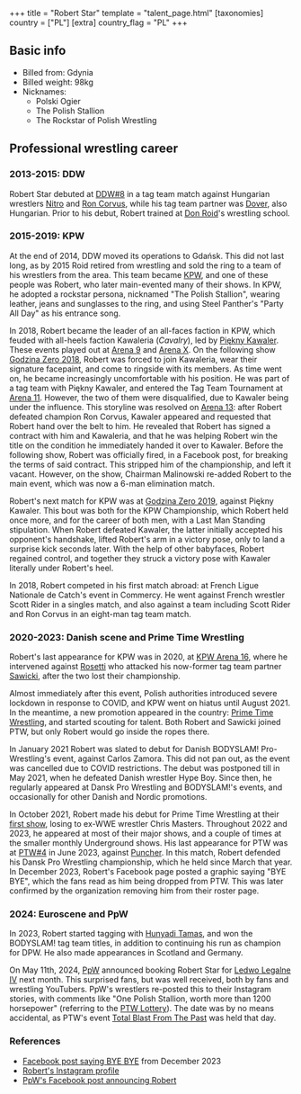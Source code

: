 +++
title = "Robert Star"
template = "talent_page.html"
[taxonomies]
country = ["PL"]
[extra]
country_flag = "PL"
+++

## Basic info

* Billed from: Gdynia
* Billed weight: 98kg
* Nicknames:
  - Polski Ogier
  - The Polish Stallion
  - The Rockstar of Polish Wrestling

## Professional wrestling career

### 2013-2015: DDW

Robert Star debuted at [DDW#8](@/e/ddw/2013-08-17-ddw-8.md) in a tag team match against Hungarian wrestlers [Nitro](@/w/nitro.md) and [Ron Corvus](@/w/ron-corvus.md), while his tag team partner was [Dover](@/w/dover.md), also Hungarian. Prior to his debut, Robert trained at [Don Roid](@/w/don-roid.md)'s wrestling school.

### 2015-2019: KPW

At the end of 2014, DDW moved its operations to Gdańsk. This did not last long, as by 2015 Roid retired from wrestling and sold the ring to a team of his wrestlers from the area. This team became [KPW](@/o/kpw.md), and one of these people was Robert, who later main-evented many of their shows. In KPW, he adopted a rockstar persona, nicknamed "The Polish Stallion", wearing leather, jeans and sunglasses to the ring, and using Steel Panther's "Party All Day" as his entrance song.

In 2018, Robert became the leader of an all-faces faction in KPW, which feuded with all-heels faction Kawaleria (_Cavalry_), led by [Piękny Kawaler](@/w/piekny-kawaler.md).
These events played out at [Arena 9](@/e/kpw/2018-03-10-kpw-arena-9-na-krawedzi.md) and [Arena X](@/e/kpw/2018-05-26-kpw-arena-x-kawaleria-vs-sojusz.md).
On the following show [Godzina Zero 2018](@/e/kpw/2018-08-11-kpw-godzina-zero-2018.md), Robert was forced to join Kawaleria, wear their signature facepaint, and come to ringside with its members. As time went on, he became increasingly uncomfortable with his position.
He was part of a tag team with Piękny Kawaler, and entered the Tag Team Tournament at [Arena 11](@/e/kpw/2018-11-03-kpw-arena-11-podwojne-zagrozenie.md). However, the two of them were disqualified, due to Kawaler being under the influence.
This storyline was resolved on [Arena 13](@/e/kpw/2019-04-05-kpw-arena-13-capo-di-tutti-capi.md): after Robert defeated champion Ron Corvus, Kawaler appeared and requested that Robert hand over the belt to him. He revealed that Robert has signed a contract with him and Kawaleria, and that he was helping Robert win the title on the condition he immediately handed it over to Kawaler.
Before the following show, Robert was officially fired, in a Facebook post, for breaking the terms of said contract. This stripped him of the championship, and left it vacant. However, on the show, Chairman Malinowski re-added Robert to the main event, which was now a 6-man elimination match.

Robert's next match for KPW was at [Godzina Zero 2019](@/e/kpw/2019-08-17-kpw-godzina-zero-2019.md), against Piękny Kawaler. This bout was both for the KPW Championship, which Robert held once more, and for the career of both men, with a Last Man Standing stipulation. When Robert defeated Kawaler, the latter initially accepted his opponent's handshake, lifted Robert's arm in a victory pose, only to land a surprise kick seconds later. With the help of other babyfaces, Robert regained control, and together they struck a victory pose with Kawaler literally under Robert's heel.

In 2018, Robert competed in his first match abroad: at French Ligue Nationale de Catch's event in Commercy. He went against French wrestler Scott Rider in a singles match, and also against a team including Scott Rider and Ron Corvus in an eight-man tag team match.

### 2020-2023: Danish scene and Prime Time Wrestling

Robert's last appearance for KPW was in 2020, at [KPW Arena 16](@/e/kpw/2020-02-01-kpw-arena-16-polowanie.md), where he intervened against [Rosetti](@/w/rosetti.md) who attacked his now-former tag team partner [Sawicki](@/w/sawicki.md), after the two lost their championship.

Almost immediately after this event, Polish authorities introduced severe lockdown in response to COVID, and KPW went on hiatus until August 2021. In the meantime, a new promotion appeared in the country: [Prime Time Wrestling](@/o/ptw.md), and started scouting for talent. Both Robert and Sawicki joined PTW, but only Robert would go inside the ropes there.

In January 2021 Robert was slated to debut for Danish BODYSLAM! Pro-Wrestling's event, against Carlos Zamora. This did not pan out, as the event was cancelled due to COVID restrictions. The debut was postponed till in May 2021, when he defeated Danish wrestler Hype Boy. Since then, he regularly appeared at Dansk Pro Wrestling and BODYSLAM!'s events, and occasionally for other Danish and Nordic promotions.

In October 2021, Robert made his debut for Prime Time Wrestling at their [first show](@/e/ptw/2021-10-09-ptw-1-revolucja.md), losing to ex-WWE wrestler Chris Masters. Throughout 2022 and 2023, he appeared at most of their major shows, and a couple of times at the smaller monthly Underground shows.
His last appearance for PTW was at [PTW#4](@/e/ptw/2023-06-25-ptw-4-mystery.md) in June 2023, against [Puncher](@/w/puncher.md). In this match, Robert defended his Dansk Pro Wrestling championship, which he held since March that year.
In December 2023, Robert's Facebook page posted a graphic saying "BYE BYE", which the fans read as him being dropped from PTW. This was later confirmed by the organization removing him from their roster page.

### 2024: Euroscene and PpW

In 2023, Robert started tagging with [Hunyadi Tamas](@/w/hunyadi-tamas.md), and won the BODYSLAM! tag team titles, in addition to continuing his run as champion for DPW. He also made appearances in Scotland and Germany.

On May 11th, 2024, [PpW](@/o/ppw.md) announced booking Robert Star for [Ledwo Legalne IV](@/e/ppw/2024-06-08-ppw-ledwo-legalne-4.md) next month.
This surprised fans, but was well received, both by fans and wrestling YouTubers. PpW's wrestlers re-posted this to their Instagram stories, with comments like "One Polish Stallion, worth more than 1200 horsepower" (referring to the [PTW Lottery](@/o/ptw.md#the-lottery)).
The date was by no means accidental, as PTW's event [Total Blast From The Past](@/e/ptw/2024-05-11-ptw-6.md) was held that day.

### References

* [Facebook post saying BYE BYE](https://www.facebook.com/photo/?fbid=839973208139393&set=pb.100063801633257.-2207520000) from December 2023
* [Robert's Instagram profile](https://www.instagram.com/realrobertstar/)
* [PpW's Facebook post announcing Robert](https://www.facebook.com/OficjalnePPW/posts/pfbid02GSspE1SNetocUY2kWnC9LhDdsKYSGgh17G4h2bV4Q3CaRgLkziMrC6JDPkCYWBVnl)

